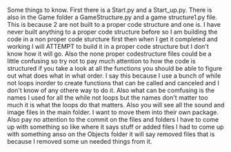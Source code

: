 Some things to know. First there is a Start.py and a Start_up.py. There is also in the Game folder a GameStructure.py and a game structure1.py file. This is because 2 are not built to a proper code structure and one is. I have never built anything to a proper code structure before so I am building the code in a non proper code sturcture first then when I get it completed and working I will ATTEMPT to build it in a proper code structure but I don't know how it will go. Also the none proper codestructure files could be a little confusing so try not to pay much attention to how the code is structured if you take a look at all the functions you should be able to figure out what does what in what order. I say this because I use a bunch of while not loops inorder to create functions that can be called and canceled and I don't know of any othere way to do it. Also what can be comfusing is the names I used for all the while not loops but the names don't matter too much it is what the loops do that matters. Also you will see all the sound and image files in the main folder. I want to move them into their own package. Also pay no attention to the commit on the files and folders I have to come up with something so like where it says stuff or added files I had to come up with something anso on the Objects folder it will say removed files that is because I removed some un needed things from it.
